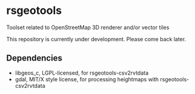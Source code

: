 # rsgeotools
Toolset related to OpenStreetMap 3D renderer and/or vector tiles

This repository is currently under development. Please come back later. 

## Dependencies

* libgeos_c, LGPL-licensed, for rsgeotools-csv2rvtdata
* gdal, MIT/X style license, for processing heightmaps with rsgeotools-csv2rvtdata 

